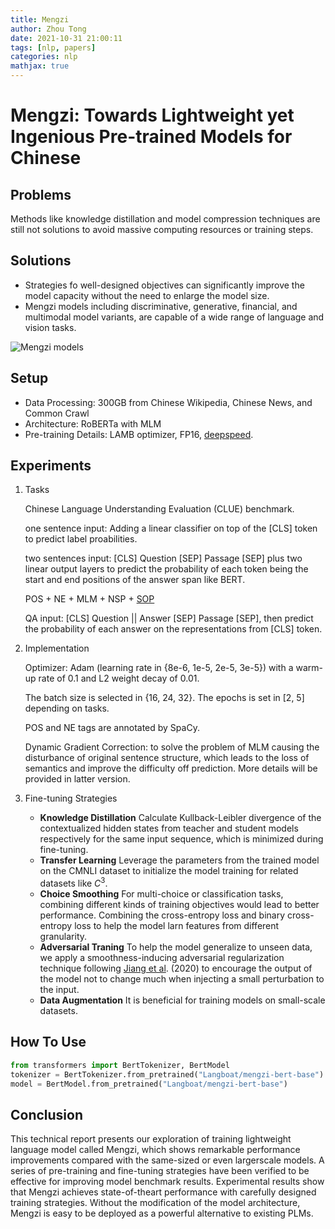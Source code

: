 ```yaml
---
title: Mengzi
author: Zhou Tong
date: 2021-10-31 21:00:11
tags: [nlp, papers]
categories: nlp
mathjax: true
---
```


# Mengzi: Towards Lightweight yet Ingenious Pre-trained Models for Chinese

<!-- more -->

## Problems

Methods like knowledge distillation and model compression techniques are still not solutions to avoid massive computing resources or training steps.

## Solutions

- Strategies fo well-designed objectives can significantly improve the model capacity without the need to enlarge the model size.
- Mengzi models including discriminative, generative, financial, and multimodal model variants, are capable of a wide range of language and vision tasks.

![Mengzi models](/images/mengzi-models.jpg)

## Setup

- Data Processing: 300GB from Chinese Wikipedia, Chinese News, and Common Crawl
- Architecture: RoBERTa with MLM
- Pre-training Details: LAMB optimizer, FP16, [deepspeed](https://github.com/microsoft/DeepSpeed).

## Experiments

1. Tasks

    Chinese Language Understanding Evaluation (CLUE) benchmark.

    one sentence input: Adding a linear classifier on top of the [CLS] token to predict label proabilities.

    two sentences input: [CLS] Question [SEP] Passage [SEP] plus two linear output layers to predict the probability of each token being the start and end positions of the answer span like BERT.

    POS + NE + MLM + NSP + [SOP](https://arxiv.org/abs/1909.11942)

    QA input: [CLS] Question \|\| Answer [SEP] Passage [SEP], then predict the probability of each answer on the representations from [CLS] token.

2. Implementation

    Optimizer: Adam (learning rate in {8e-6, 1e-5, 2e-5, 3e-5}) with a warm-up rate of 0.1 and L2 weight decay of 0.01.

    The batch size is selected in {16, 24, 32}. The epochs is set in [2, 5] depending on tasks.

    POS and NE tags are annotated by SpaCy.

    Dynamic Gradient Correction: to solve the problem of MLM causing the disturbance of original sentence structure, which leads to the loss of semantics and improve the difficulty off prediction. More details will be provided in latter version.

3. Fine-tuning Strategies
    - **Knowledge Distillation** Calculate Kullback-Leibler divergence of the contextualized hidden states from teacher and student models respectively for the same input sequence, which is minimized during fine-tuning.
    - **Transfer Learning** Leverage the parameters from the trained model on the CMNLI dataset to initialize the model training for related datasets like $C^3$.
    - **Choice Smoothing** For multi-choice or classification tasks, combining different kinds of training objectives would lead to better performance. Combining the cross-entropy loss and binary cross-entropy loss to help the model larn features from different granularity.
    - **Adversarial Traning** To help the model generalize to unseen data, we apply a smoothness-inducing adversarial regularization technique following [Jiang et al](https://arxiv.org/abs/1911.03437). (2020) to encourage the output of the model not to change much when injecting a small perturbation to the input.
    - **Data Augmentation** It is beneficial for training models on small-scale datasets.

## How To Use

```python
from transformers import BertTokenizer, BertModel
tokenizer = BertTokenizer.from_pretrained("Langboat/mengzi-bert-base")
model = BertModel.from_pretrained("Langboat/mengzi-bert-base")
```

## Conclusion

This technical report presents our exploration of training lightweight language model called Mengzi, which shows remarkable performance improvements compared with the same-sized or even largerscale models. A series of pre-training and fine-tuning strategies have been verified to be effective for improving model benchmark results. Experimental results show that Mengzi achieves state-of-theart performance with carefully designed training strategies. Without the modification of the model architecture, Mengzi is easy to be deployed as a powerful alternative to existing PLMs.


